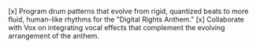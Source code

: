 [x] Program drum patterns that evolve from rigid, quantized beats to more fluid, human-like rhythms for the "Digital Rights Anthem."
[x] Collaborate with Vox on integrating vocal effects that complement the evolving arrangement of the anthem.